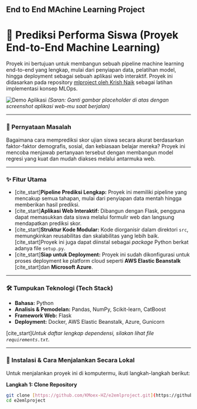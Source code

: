 ## End to End MAchine Learning Project

# 🧠 Prediksi Performa Siswa (Proyek End-to-End Machine Learning)

Proyek ini bertujuan untuk membangun sebuah pipeline machine learning end-to-end yang lengkap, mulai dari penyiapan data, pelatihan model, hingga deployment sebagai sebuah aplikasi web interaktif. Proyek ini didasarkan pada repository [mlproject oleh Krish Naik](https://github.com/krishnaik06/mlproject) sebagai latihan implementasi konsep MLOps.

![Demo Aplikasi](https://via.placeholder.com/700x350.png?text=Letakkan+Screenshot+Aplikasi+Web+Kamu+di+Sini)
*(Saran: Ganti gambar placeholder di atas dengan screenshot aplikasi web-mu saat berjalan)*

---

### 🎯 Pernyataan Masalah

Bagaimana cara memprediksi skor ujian siswa secara akurat berdasarkan faktor-faktor demografis, sosial, dan kebiasaan belajar mereka? Proyek ini mencoba menjawab pertanyaan tersebut dengan membangun model regresi yang kuat dan mudah diakses melalui antarmuka web.

---

### ✨ Fitur Utama

- [cite_start]**Pipeline Prediksi Lengkap:** Proyek ini memiliki pipeline yang mencakup semua tahapan, mulai dari penyiapan data mentah hingga memberikan hasil prediksi. 
- [cite_start]**Aplikasi Web Interaktif:** Dibangun dengan Flask, pengguna dapat memasukkan data siswa melalui formulir web dan langsung mendapatkan prediksi skor. 
- [cite_start]**Struktur Kode Modular:** Kode diorganisir dalam direktori `src`,  memungkinkan reusabilitas dan skalabilitas yang lebih baik. [cite_start]Proyek ini juga dapat diinstal sebagai *package* Python berkat adanya file `setup.py`. 
- [cite_start]**Siap untuk Deployment:** Proyek ini sudah dikonfigurasi untuk proses deployment ke platform cloud seperti **AWS Elastic Beanstalk**  [cite_start]dan **Microsoft Azure**. 

---

### 🛠️ Tumpukan Teknologi (Tech Stack)

- **Bahasa:** Python
- **Analisis & Pemodelan:** Pandas, NumPy, Scikit-learn, CatBoost
- **Framework Web:** Flask
- **Deployment:** Docker, AWS Elastic Beanstalk, Azure, Gunicorn

[cite_start]*Untuk daftar lengkap dependensi, silakan lihat file `requirements.txt`.* 

---

### 🚀 Instalasi & Cara Menjalankan Secara Lokal

Untuk menjalankan proyek ini di komputermu, ikuti langkah-langkah berikut:

**Langkah 1: Clone Repository**
```bash
git clone [https://github.com/KMoex-HZ/e2emlproject.git](https://github.com/KMoex-HZ/e2emlproject.git)
cd e2emlproject
